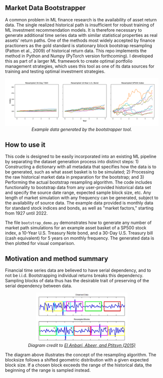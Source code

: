 
## Market Data Bootstrapper

A common problem in ML finance research is the availability of asset return data. The single realized historical path is insufficient for robust training of ML investment recommendation models. It is therefore necessary to generate additional time series data with similar statistical properties as real assets' return paths. One of the methods most widely accepted by finance practioners as the gold standard is stationary block bootstrap resampling (Patton et al., 2009) of historical return data. This repo implements the method in Python and Numpy (PyTorch version forthcoming). I developed this as part of a larger ML framework to create optimal portfolio management strategies, which uses this tool as one of its data sources for training and testing optimal investment strategies.

<p align="center">
    <img src="./plots/example_plot.png" width="700"  /><br> 
    <em > Example data generated by the bootstrapper tool.</em>
</p>


## How to use it

This code is designed to be easily incorporated into an existing ML pipeline by separating the dataset generation process into distinct steps: 1) Constructing a dictionary with all  metadata that specifies how the data is to be generated, such as what asset basket is to be simulated; 2) Processing the raw historical market data in preparation for the bootstrap; and 3) Performing the actual bootstrap resampling algorithm. The code includes functionality to bootstrap data from any user-provided historical data set and specify the source date range, expected sample block size, etc. Any length of market simulation with any frequency can be generated, subject to the availability of source data. The example data provided is monthly data for standard stock indices and bonds, as well as "market factors," starting from 1927 until 2022. 

The file `bootstrap_demo.py` demonstrates how to generate any number of market path simulations for an example asset basket of a SP500 stock index, a 10-Year U.S. Treasury Note bond, and a 30-Day U.S. Treasury bill (cash equivalent) for 5 years on monthly frequency. The generated data is then plotted for visual comparison. 


## Motivation and method summary

Financial time series data are believed to have serial dependency, and to not be i.i.d. Bootstrapping individual returns breaks this dependency. Sampling blocks of data thus has the desirable trait of preserving of the serial dependency between data. 

<p align="center">
    <img src="./plots/block_bootstrap.png" width="300"  /><br> 
    <em > Diagram credit to
<a href="https://journals.plos.org/plosone/article?id=10.1371/journal.pone.0131111">El Anbari, Abeer, and Ptitsyn (2015)</a>
</em>
</p>

The diagram above illustrates the concept of the resampling algorithm. The blocksize follows a shifted geometric distribution with a given expected block size. If a chosen block exceeds the range of the historical data, the beginning of the range is sampled instead. 

